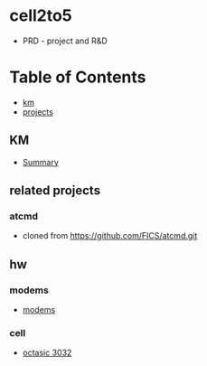 # cell2to5
* PRD - project and R&D


Table of Contents
=================

* [km](#km)
* [projects](#related-projects) 

## KM
* [Summary](km/readme.md)
 

## related projects 

### atcmd
* cloned from https://github.com/FICS/atcmd.git


## hw

### modems
* [modems](modems/readme.md)

### cell
* [octasic 3032](./octi/OCT3032WOctasic.html)

